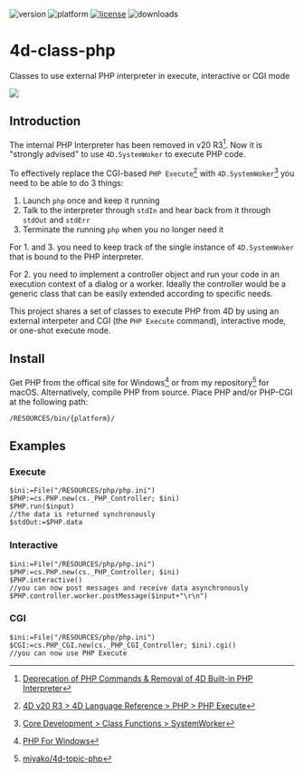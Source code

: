 ![version](https://img.shields.io/badge/version-20%2B-E23089)
![platform](https://img.shields.io/static/v1?label=platform&message=mac-intel%20|%20mac-arm%20|%20win-64&color=blue)
[![license](https://img.shields.io/github/license/miyako/4d-class-php)](LICENSE)
![downloads](https://img.shields.io/github/downloads/miyako/4d-class-php/total)

# 4d-class-php
Classes to use external PHP interpreter in execute, interactive or CGI mode

![](https://github.com/miyako/4d-class-php/assets/1725068/d470dc30-004f-4b8a-9812-32555bcd2a23)

## Introduction

The internal PHP Interpreter has been removed in v20 R3[^removed]. Now it is "strongly advised" to use `4D.SystemWoker` to execute PHP code. 

To effectively replace the CGI-based `PHP Execute`[^phpexecute] with `4D.SystemWoker`[^systemworker] you need to be able to do 3 things:

1. Launch `php` once and keep it running
2. Talk to the interpreter through `stdIn` and hear back from it through `stdOut` and `stdErr`
3. Terminate the running `php` when you no longer need it

For 1. and 3. you need to keep track of the single instance of `4D.SystemWoker` that is bound to the PHP interpreter.

For 2. you need to implement a controller object and run your code in an execution context of a dialog or a worker. Ideally the controller would be a generic class that can be easily extended according to specific needs.

This project shares a set of classes to execute PHP from 4D by using an external interpeter and CGI (the `PHP Execute` command), interactive mode, or one-shot execute mode. 

## Install

Get PHP from the offical site for Windows[^phpforwindows] or from my repository[^phpformac] for macOS. Alternatively, compile PHP from source. Place PHP and/or PHP-CGI at the following path:

```path
/RESOURCES/bin/{platform}/
```

## Examples

### Execute

```4d
$ini:=File("/RESOURCES/php/php.ini")
$PHP:=cs.PHP.new(cs._PHP_Controller; $ini)
$PHP.run($input)
//the data is returned synchronously
$stdOut:=$PHP.data
```

### Interactive

```4d
$ini:=File("/RESOURCES/php/php.ini")
$PHP:=cs.PHP.new(cs._PHP_Controller; $ini)
$PHP.interactive()
//you can now post messages and receive data asynchronously
$PHP.controller.worker.postMessage($input+"\r\n")
```

### CGI

```4d
$ini:=File("/RESOURCES/php/php.ini")
$CGI:=cs.PHP_CGI.new(cs._PHP_CGI_Controller; $ini).cgi()
//you can now use PHP Execute
```

[^removed]: [Deprecation of PHP Commands & Removal of 4D Built-in PHP Interpreter](https://blog.4d.com/deprecation-of-php-commands-removal-of-4d-built-in-php-interpreter/)

[^phpexecute]: [4D v20 R3 > 4D Language Reference > PHP > PHP Execute](https://doc.4d.com/4Dv20R3/4D/20-R3/PHP-Execute.301-6531696.en.html)

[^systemworker]: [Core Development > Class Functions > SystemWorker](https://developer.4d.com/docs/20-R3/API/SystemWorkerClass)

[^phpforwindows]: [PHP For Windows](https://windows.php.net)

[^phpformac]: [miyako/4d-topic-php](https://github.com/miyako/4d-topic-php/releases)
